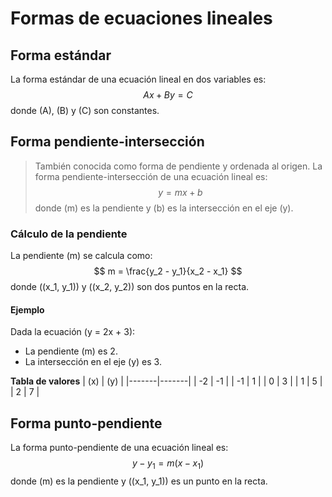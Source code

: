 # Formas de ecuaciones lineales

## Forma estándar
La forma estándar de una ecuación lineal en dos variables es:
$$ Ax + By = C $$
donde \(A\), \(B\) y \(C\) son constantes.

## Forma pendiente-intersección
> También conocida como forma de pendiente y ordenada al origen.
La forma pendiente-intersección de una ecuación lineal es:
$$ y = mx + b $$
donde \(m\) es la pendiente y \(b\) es la intersección en el eje \(y\).

### Cálculo de la pendiente
La pendiente \(m\) se calcula como:
$$ m = \frac{y_2 - y_1}{x_2 - x_1} $$
donde \((x_1, y_1)\) y \((x_2, y_2)\) son dos puntos en la recta.

#### Ejemplo
Dada la ecuación \(y = 2x + 3\):
- La pendiente \(m\) es 2.
- La intersección en el eje \(y\) es 3.

**Tabla de valores**
| \(x\) | \(y\) |
|-------|-------|
| -2    | -1    |
| -1    | 1     |
| 0     | 3     |
| 1     | 5     |
| 2     | 7     |

## Forma punto-pendiente
La forma punto-pendiente de una ecuación lineal es:
$$ y - y_1 = m(x - x_1) $$
donde \(m\) es la pendiente y \((x_1, y_1)\) es un punto en la recta.
